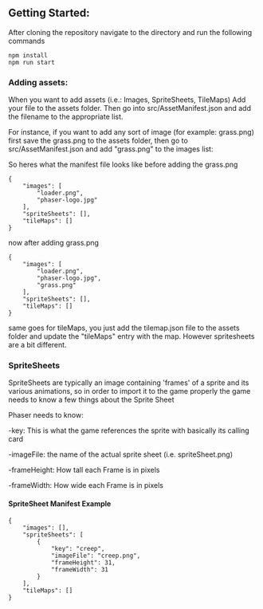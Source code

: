 ## Getting Started: 

After cloning the repository navigate to the directory and run the following commands
```
npm install
npm run start
```

### Adding assets:

When you want to add assets (i.e.: Images, SpriteSheets, TileMaps) Add your file to the assets folder. Then go into src/AssetManifest.json and add the filename to the appropriate list. 

For instance, if you want to add any sort of image (for example: grass.png) first save the grass.png to the assets folder, then go to src/AssetManifest.json and add "grass.png" to the images list:

So heres what the manifest file looks like before adding the grass.png
```
{
	"images": [
		"loader.png",
		"phaser-logo.jpg"
	],
	"spriteSheets": [],
	"tileMaps": []
}
```

now after adding grass.png

```
{
	"images": [
		"loader.png",
		"phaser-logo.jpg",
		"grass.png"
	],
	"spriteSheets": [],
	"tileMaps": []
}
```

same goes for tileMaps, you just add the tilemap.json file to the assets folder and update the "tileMaps" entry with the map. However spritesheets are a bit different. 

### SpriteSheets

SpriteSheets are typically an image containing 'frames' of a sprite and its various animations, so in order to import it to the game properly the game needs to know a few things about the Sprite Sheet

Phaser needs to know: 

-key: This is what the game references the sprite with basically its calling card

-imageFile: the name of the actual sprite sheet (i.e. spriteSheet.png)

-frameHeight: How tall each Frame is in pixels

-frameWidth: How wide each Frame is in pixels

#### SpriteSheet Manifest Example
```
{
	"images": [],
	"spriteSheets": [
		{
			"key": "creep",
			"imageFile": "creep.png",
			"frameHeight": 31,
			"frameWidth": 31
		}
	],
	"tileMaps": []
}
```
